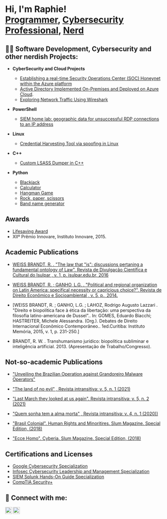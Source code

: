 <h1> Hi, I'm Raphie! <br/><a href="">Programmer</a>, <a href="https://www.linkedin.com/in/rafaelwb/">Cybersecurity Professional</a>, <a href="https://www.youtube.com/c/joshmadakor">Nerd</a></h1>

<h2>👨‍💻 Software Development, Cybersecurity and other nerdish Projects:</h2>

- <b>CyberSecurity and Cloud Projects</b>
  - [Establishing a real-time Security Operations Center (SOC) Honeynet within the Azure platform](https://github.com/RaphaelW-B/HoneyPotInAzure)
  - [Active Directory Implemented On-Premises and Deployed on Azure Cloud](https://github.com/RaphaelW-B/ActiveDirectory).
  - [Exploring Network Traffic Using Wireshark](https://github.com/RaphaelW-B/wiresharknetworking)

- <b>PowerShell</b>
  - [SIEM home lab: geographic data for unsuccessful RDP connections to an IP address](https://github.com/RaphaelW-B/eventlog_geoloc)

- <b>Linux</b>

  - [Credential Harvesting Tool via spoofing in Linux](https://github.com/RaphaelW-B/websitespoofingLinux/blob/c97708520de12ffe2829218a17e4342ff23fbe2d/README.md)
 
- <b>C++</b>

  - [Custom LSASS Dumper in C++](https://github.com/RaphaelW-B)

- <b>Python</b>
  - [Blackjack](https://github.com/RaphaelW-B/blackjack2/)
  - [Calculator](https://github.com/RaphaelW-B/calculator/)
  - [Hangman Game](https://github.com/RaphaelW-B/HangmanGame/)
  - [Rock, paper, scissors](https://github.com/RaphaelW-B/rockpapersci/tree/main)
  - [Band name generator](https://github.com/RaphaelW-B/bandname)
    
<h2>Awards</h2>

- [Lifesaving Award](https://www.linkedin.com/in/rafaelwb/overlay/1706165547945/single-media-viewer/?profileId=ACoAAD7J9OwBWkaFigm2y18kDUIp18BS0KipneU)
- XIIº Prêmio Innovare, Instituto Innovare, 2015.



<h2>Academic Publications</h2>

- [WEISS BRANDT, R. . "The law that "is": discussions pertaning a fundamental ontology of Law". Revista de Divulgação Científica e Cultural do Isulpar , v. 1, p. isulpar.edu.br, 2016](https://www.isulpar.edu.br/revista/file/126-o-direito-que-e-discussoes-acerca-de-uma-ontologia-fundamental-do-direito)

- [WEISS BRANDT, R. ; GANHO, L.G. . "Political and regional organization on Latin America: specifical necessity or capricious choice?". Revista de Direito Econômico e Socioambiental , v. 5, p., 2014.](https://periodicos.pucpr.br/direitoeconomico/article/view/6182/6101)

- [WEISS BRANDT, R. ; GANHO, L.G. ; LAHOZ, Rodrigo Augusto Lazzari . "Direito e biopolítica face à ética da libertação: uma perspectiva da filosofia latino-americana de Dussel".. In: GOMES, Eduardo Biacchi; HASTREITER, Michele Alessandra. (Org.). Debates de Direito Internacional Econômico Contemporâneo.. 1ed.Curitiba: Instituto Memória, 2015, v. 1, p. 231-250.]

- BRANDT, R. W. . Transhumanismo jurídico: biopolítica subliminar e inteligência artificial. 2013. (Apresentação de Trabalho/Congresso).

<h2>Not-so-academic Publications</h2>

- ["Unveiling the Brazilian Operation against Grandoreiro Malware Operators"](https://medium.com/@rafaelweissbrandt/unveiling-the-brazilian-operation-against-grandoreiro-malware-operators-2b9147b267d5)

- ["The land of no evil" , Revista intransitiva: v. 5, n. 1 (2021)](https://revistas.ufrj.br/index.php/intransitiva/article/view/34800/23018)

- ["Last March they looked at us again". Revista intransitiva: v. 5, n. 2 (2021)](https://revistas.ufrj.br/index.php/intransitiva/article/view/43616/25577)

- ["Quem sonha tem a alma morta" , Revista intransitiva: v. 4, n. 1 (2020))](https://revistas.ufrj.br/index.php/intransitiva/article/view/28780/18903)

- ["Brasil Colonial". Human Rights and Minoritires. Slum Magazine. Special Edition, (2018)](https://gueto.files.wordpress.com/2018/01/gueto_especial_02.pdf)

- ["Ecce Homo". Cyberia. Slum Magazine. Special Edition, (2018)](https://gueto.files.wordpress.com/2018/01/gueto_especial_02.pdf)


 <h2>Certifications and Licenses</h2>

- [Google Cybersecurity Specialization](https://coursera.org/share/91c63fa479f00f29054e789339385024)
- [Infosec Cybersecurity Leadership and Management Specialization](https://coursera.org/share/d682087a3257019cd97297f2e092e178)
- [SIEM Splunk Hands-On Guide Specialization](https://coursera.org/share/ab73636b8ddd055b715924fadbc75f05)
- [CompTIA Security+](https://www.credly.com/badges/d6e2204b-9bd1-4b7e-9377-5fa298ff811f/public_url)


<h2> 🤳 Connect with me:</h2>


[<img align="left" alt="JoshMadakor | LinkedIn" width="22px" src="https://cdn.jsdelivr.net/npm/simple-icons@v3/icons/linkedin.svg" />][linkedin]

[<img align="left" alt="JoshMadakor | LinkedIn" width="22px" src="https://user-images.githubusercontent.com/36799589/96227773-3acc6080-0fb2-11eb-837f-f5026d472969.jpg" />][medium]


[linkedin]: https://linkedin.com/in/rafaelwb
[medium]: https://medium.com/@rafaelweissbrandt

